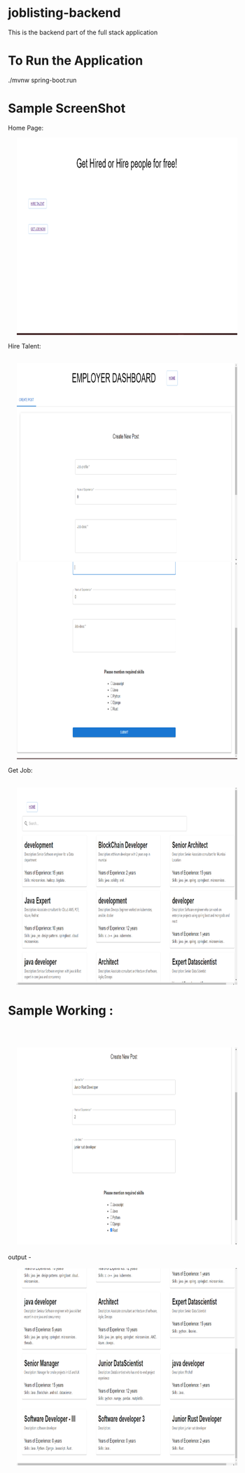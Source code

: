 # joblisting-backend
This is the backend part of the full stack application

# To Run the Application
./mvnw spring-boot:run

# Sample ScreenShot
Home Page:
<br>
<p float="left">

<img src="https://github.com/rahulpro1012/joblisting-backend/blob/main/home%20page.png?raw=true" width="750" height="450" hspace="20" />

</p>

Hire Talent:
<br>
<br>
<p float="left">

<img src="https://github.com/rahulpro1012/joblisting-backend/blob/main/hire%20talent.png?raw=true" width="750" height="450" hspace="20" />

<img src="https://github.com/rahulpro1012/joblisting-backend/blob/main/Hire%20page.png?raw=true" width="750" height="450" hspace="20"/>
</p>

Get Job:
<br>
<br>
<p float="left">

<img src="https://github.com/rahulpro1012/joblisting-backend/blob/main/List%20of%20jobs.png?raw=true" width="750" height="450" hspace="20" />

</p>

# Sample Working :
<br>
<br>
<p float="left">

<img src="https://github.com/rahulpro1012/joblisting-backend/blob/main/sample%20.png?raw=true" width="750" height="450" hspace="20" />
<br>
<br>
output - 
<br>
<br>
<img src="https://github.com/rahulpro1012/joblisting-backend/blob/main/sample%20job.png?raw=true" width="750" height="450" hspace="20"/>
</p>

<br>
